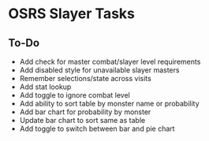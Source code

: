 # OSRS Slayer Tasks

## To-Do
- Add check for master combat/slayer level requirements
- Add disabled style for unavailable slayer masters
- Remember selections/state across visits
- Add stat lookup
- Add toggle to ignore combat level
- Add ability to sort table by monster name or probability
- Add bar chart for probability by monster
- Update bar chart to sort same as table
- Add toggle to switch between bar and pie chart